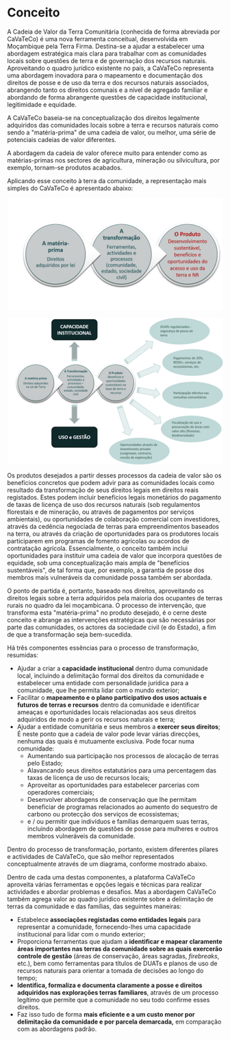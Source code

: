 # Conceito

A Cadeia de Valor da Terra Comunitária \(conhecida de forma abreviada por CaVaTeCo\) é uma nova ferramenta conceitual, desenvolvida em Moçambique pela Terra Firma. Destina-se a ajudar a estabelecer uma abordagem estratégica mais clara para trabalhar com as comunidades locais sobre questões de terra e de governação dos recursos naturais. Aproveitando o quadro jurídico existente no país, a CaVaTeCo representa uma abordagem inovadora para o mapeamento e documentação dos direitos de posse e de uso da terra e dos recursos naturais associados, abrangendo tanto os direitos comunais e a nível de agregado familiar e abordando de forma abrangente questões de capacidade institucional, legitimidade e equidade.

A CaVaTeCo baseia-se na conceptualização dos direitos legalmente adquiridos das comunidades locais sobre a terra e recursos naturais como sendo a "matéria-prima" de uma cadeia de valor, ou melhor, uma série de potenciais cadeias de valor diferentes.

A abordagem da cadeia de valor oferece muito para entender como as matérias-primas nos sectores de agricultura, mineração ou silvicultura, por exemplo, tornam-se produtos acabados.

Aplicando esse conceito à terra da comunidade, a representação mais simples do CaVaTeCo é apresentado abaixo:

![A Cadeia de Valor de Terra Comunit&#xE1;ria](../.gitbook/assets/cavateco_pic_pt_jan2019%20%281%29.png)

![A Cadeia de Valor de Terra Comunit&#xE1;ria \(detalhada\)](../.gitbook/assets/cavateco_pic_detail_pt_jan2019.png)

Os produtos desejados a partir desses processos da cadeia de valor são os benefícios concretos que podem advir para as comunidades locais como resultado da transformação de seus direitos legais em direitos reais registados. Estes podem incluir benefícios legais monetários do pagamento de taxas de licença de uso dos recursos naturais \(sob regulamentos florestais e de mineração, ou através de pagamentos por serviços ambientais\), ou oportunidades de colaboração comercial com investidores, através da cedência negociada de terras para empreendimentos baseados na terra, ou através da criação de oportunidades para os produtores locais participarem em programas de fomento agrícolas ou acordos de contratação agrícola. Essencialmente, o conceito também inclui oportunidades para instituir uma cadeia de valor que incorpora questões de equidade, sob uma conceptualização mais ampla de "benefícios sustentáveis", de tal forma que, por exemplo, a garantia de posse dos membros mais vulneráveis da comunidade possa também ser abordada.

O ponto de partida é, portanto, baseado nos direitos, aproveitando os direitos legais sobre a terra adquiridos pela maioria dos ocupantes de terras rurais no quadro da lei moçambicana. O processo de intervenção, que transforma esta "matéria-prima" no produto desejado, é o cerne deste conceito e abrange as intervenções estratégicas que são necessárias por parte das comunidades, os actores da sociedade civil \(e do Estado\), a fim de que a transformação seja bem-sucedida.

Há três componentes essências para o processo de transformação, resumidas:

* Ajudar a criar a **capacidade institucional** dentro duma comunidade local, incluindo a delimitação formal dos direitos da comunidade e estabelecer uma entidade com personalidade jurídica para a comunidade, que lhe permita lidar com o mundo exterior;
* Facilitar o **mapeamento e o plano participativo dos usos actuais e futuros de terras e recursos** dentro da comunidade e identificar ameaças e oportunidades locais relacionadas aos seus direitos adquiridos de modo a gerir os recursos naturais e terra;
* Ajudar a entidade comunitária e seus membros a **exercer seus direitos**; É neste ponto que a cadeia de valor pode levar várias direcções, nenhuma das quais é mutuamente exclusiva. Pode focar numa comunidade:
  * Aumentando sua participação nos processos de alocação de terras pelo Estado;
  * Alavancando seus direitos estatutários para uma percentagem das taxas de licença de uso de recursos locais;
  * Aproveitar as oportunidades para estabelecer parcerias com operadores comerciais;
  * Desenvolver abordagens de conservação que lhe permitam beneficiar de programas relacionados ao aumento do sequestro de carbono ou protecção dos serviços de ecossistemas;
  * e / ou permitir que indivíduos e famílias demarquem suas terras, incluindo abordagem de questões de posse para mulheres e outros membros vulneráveis da comunidade.

Dentro do processo de transformação, portanto, existem diferentes pilares e actividades de CaVaTeCo, que são melhor representados conceptualmente através de um diagrama, conforme mostrado abaixo.



Dentro de cada uma destas componentes, a plataforma CaVaTeCo aproveita várias ferramentas e opções legais e técnicas para realizar actividades e abordar problemas e desafios. Mas a abordagem CaVaTeCo também agrega valor ao quadro jurídico existente sobre a delimitação de terras da comunidade e das famílias, das seguintes maneiras:

* Estabelece **associações registadas como entidades legais** para representar a comunidade, fornecendo-lhes uma capacidade institucional para lidar com o mundo exterior;
* Proporciona ferramentas que ajudam a **identificar e mapear claramente áreas importantes nas terras da comunidade sobre as quais exercerão controle de gestão** \(áreas de conservação, áreas sagradas, _firebreaks_, etc.\), bem como ferramentas para títulos de DUATs e planos de uso de recursos naturais para orientar a tomada de decisões ao longo do tempo;
* **Identifica, formaliza e documenta claramente a posse e direitos adquiridos nas explorações terras familiares**, através de um processo legítimo que permite que a comunidade no seu todo confirme esses direitos.
* Faz isso tudo de forma **mais eficiente e a um custo menor por delimitação da comunidade e por parcela demarcada,** em comparação com as abordagens padrão.


